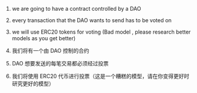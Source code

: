 1. we are going to have a contract controlled by a DAO
2. every transaction that the DAO wants to send has to be voted on
3. we will use ERC20 tokens for voting (Bad model , please research better models as you get better)

4. 我们将有一个由 DAO 控制的合约
5. DAO 想要发送的每笔交易都必须经过投票
6. 我们将使用 ERC20 代币进行投票（这是一个糟糕的模型，请在你变得更好时研究更好的模型）

